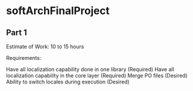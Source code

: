 # softArchFinalProject

## Part 1

Estimate of Work: 10 to 15 hours

Requirements:

Have all localization capability done in one library (Required)
Have all localization capability in the core layer (Required)
Merge PO files (Desired)
Ability to switch locales during execution (Desired)
